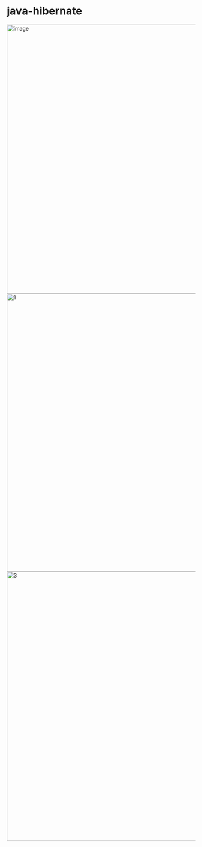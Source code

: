 # java-hibernate
<img width="716" alt="image" src="https://github.com/wissal-ouichou/java-hibernate/assets/147499172/e8b56f6f-ac63-4f4d-9561-2c126c351f11">
<img width="740" alt="1" src="https://github.com/wissal-ouichou/java-hibernate/assets/147499172/9d173286-7dce-4e33-be01-b371c57381cb">
<img width="717" alt="3" src="https://github.com/wissal-ouichou/java-hibernate/assets/147499172/c0967b46-119a-4429-8698-339aa4f6793f">
